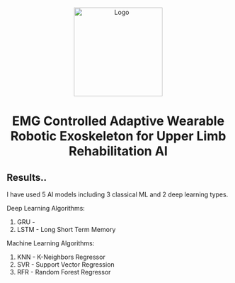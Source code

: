 #
<p align="center">
    <img width="200" src=https://github.com/user-attachments/assets/eb8314b5-220a-4600-9fd4-f641f0e0f7ad alt="Logo">
</p>

<h1 align="center">
  EMG Controlled Adaptive Wearable Robotic Exoskeleton for Upper Limb Rehabilitation AI
</h1>

## Results..
I have used 5 AI models including 3 classical ML and 2 deep learning types.

Deep Learning Algorithms:
1. GRU - 
2. LSTM - Long Short Term Memory 

Machine Learning Algorithms:
1. KNN - K-Neighbors Regressor
2. SVR - Support Vector Regression
3. RFR - Random Forest Regressor


